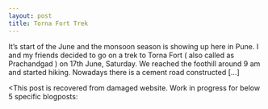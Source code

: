 ```yaml
---
layout: post
title: Torna Fort Trek
---
```


It’s start of the June and the monsoon season is showing up here in Pune. I and my friends decided to go on a trek to Torna Fort ( also called as Prachandgad ) on 17th June, Saturday. We reached the foothill around 9 am and started hiking. Nowadays there is a cement road constructed […]

<This post is recovered from damaged website. Work in progress for below 5 specific blogposts:
> 
